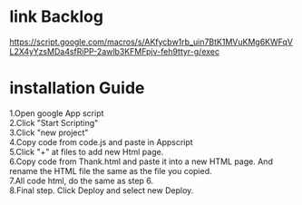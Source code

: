 # link Backlog  
https://script.google.com/macros/s/AKfycbw1rb_uin7BtK1MVuKMg6KWFqVL2X4yYzsMDa4sfRiPP-2awlb3KFMFpjv-feh9ttyr-g/exec  
  
# installation Guide  
1.Open google App script  
2.Click "Start Scripting"  
3.Click "new project"  
4.Copy code from code.js and paste in Appscript  
5.Click "+" at files to add new Html page.    
6.Copy code from Thank.html and paste it into a new HTML page. And rename the HTML file the same as the file you copied.   
7.All code html, do the same as step 6.  
8.Final step. Click Deploy and select new Deploy.  
